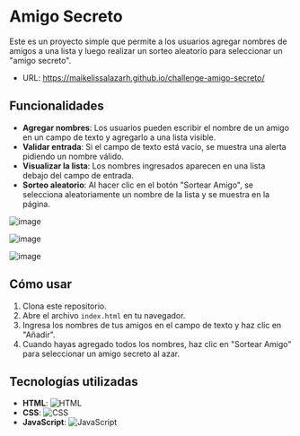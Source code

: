 # Amigo Secreto

Este es un proyecto simple que permite a los usuarios agregar nombres de amigos a una lista y luego realizar un sorteo aleatorio para seleccionar un "amigo secreto".

- URL: https://maikelissalazarh.github.io/challenge-amigo-secreto/

## Funcionalidades

- **Agregar nombres**: Los usuarios pueden escribir el nombre de un amigo en un campo de texto y agregarlo a una lista visible.
- **Validar entrada**: Si el campo de texto está vacío, se muestra una alerta pidiendo un nombre válido.
- **Visualizar la lista**: Los nombres ingresados aparecen en una lista debajo del campo de entrada.
- **Sorteo aleatorio**: Al hacer clic en el botón "Sortear Amigo", se selecciona aleatoriamente un nombre de la lista y se muestra en la página.

![image](https://github.com/user-attachments/assets/857d5d63-dec2-4cc2-b9d3-e8a7090382e9)

![image](https://github.com/user-attachments/assets/07ac5f67-a5a7-4a10-880b-a5d4cafa2999)

![image](https://github.com/user-attachments/assets/89cffd7e-3508-4387-9d06-a788dbe5c3e4)



## Cómo usar

1. Clona este repositorio.
2. Abre el archivo `index.html` en tu navegador.
3. Ingresa los nombres de tus amigos en el campo de texto y haz clic en "Añadir".
4. Cuando hayas agregado todos los nombres, haz clic en "Sortear Amigo" para seleccionar un amigo secreto al azar.

## Tecnologías utilizadas

- **HTML**:      ![HTML](https://img.shields.io/badge/HTML-%23E34F26?style=flat-square&logo=html5&logoColor=white)
- **CSS**:       ![CSS](https://img.shields.io/badge/CSS-%231572B6?style=flat-square&logo=css3&logoColor=white)
- **JavaScript**: ![JavaScript](https://img.shields.io/badge/JavaScript-%23F7DF1E?style=flat-square&logo=javascript&logoColor=black)

